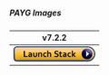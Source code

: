 ##### PAYG Images
|v7.2.2|
|:-:|
|[![Deploy to AWS](https://github.com/40net-cloud/fortinet-aws-solutions/blob/master/FortiGate/Active-Passive-Multi-Zone/images/aws_cft_image.png)](https://console.aws.amazon.com/cloudformation/home#/stacks/create/review?templateURL=https://github.com/40net-cloud/fortinet-aws-solutions/blob/master/FortiGate/Active-Passive-Multi-Zone/7.2/7.2.2/FGT_AP_HA_XAZ_newVPC_PAYG.template.json&stackName=FortiGate_Active_Passive_PAYG_Multi_AZ_v7.2.2)|
